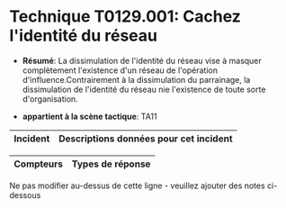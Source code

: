 # Technique T0129.001: Cachez l'identité du réseau

* **Résumé**: La dissimulation de l'identité du réseau vise à masquer complètement l'existence d'un réseau de l'opération d'influence.Contrairement à la dissimulation du parrainage, la dissimulation de l'identité du réseau nie l'existence de toute sorte d'organisation.

* **appartient à la scène tactique**: TA11


|Incident |Descriptions données pour cet incident |
|-------- |-------------------- |



|Compteurs |Types de réponse |
|-------- |-------------- |


Ne pas modifier au-dessus de cette ligne - veuillez ajouter des notes ci-dessous